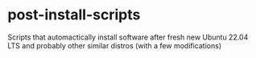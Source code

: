 # post-install-scripts
Scripts that automactically install software after fresh new Ubuntu 22.04 LTS and probably other similar distros (with a few modifications)
